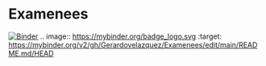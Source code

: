 # Examenees
[![Binder](https://mybinder.org/badge_logo.svg)](https://mybinder.org/v2/gh/Gerardovelazquez/Examenees/edit/main/README.md/HEAD)
.. image:: https://mybinder.org/badge_logo.svg
 :target: https://mybinder.org/v2/gh/Gerardovelazquez/Examenees/edit/main/README.md/HEAD
